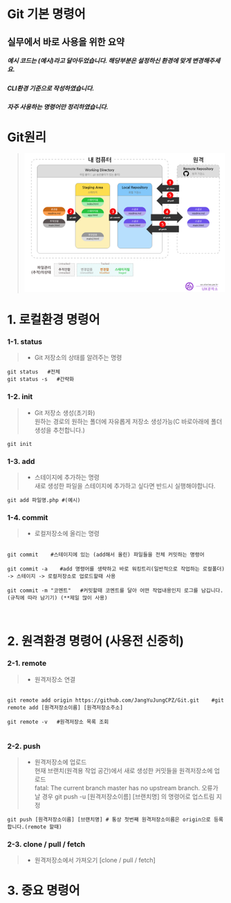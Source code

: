 Git 기본 명령어
==========

실무에서 바로 사용을 위한 요약
---------------------------------

##### 예시 코드는 (예시)라고 달아두었습니다. 해당부분은 설정하신 환경에 맞게 변경해주세요.
##### CLI환경 기준으로 작성하였습니다. 
##### 자주 사용하는 명령어만 정리하였습니다.

# Git원리
> ![Alt text](./img/993CCF4B5F17C75211.png)

# 1. 로컬환경 명령어
### 1-1. status
> * Git 저장소의 상태를 알려주는 명령

	git status   #전체
	git status -s   #간략화

### 1-2. init
> * Git 저장소 생성(초기화)    
> 원하는 경로의 원하는 폴더에 자유롭게 저장소 생성가능(C 바로아래에 폴더 생성을 추천합니다.)

	git init

### 1-3. add
> * 스테이지에 추가하는 명령    
> 새로 생성한 파일을 스테이지에 추가하고 싶다면 반드시 실행해야합니다.

	git add 파일명.php #(예시)

### 1-4. commit
> * 로컬저장소에 올리는 명령
<pre>
<code>
git commit    #스테이지에 있는 (add해서 올린) 파일들을 전체 커밋하는 명령어

git commit -a    #add 명령어를 생략하고 바로 워킹트리(일반적으로 작업하는 로컬폴더) -> 스테이지 -> 로컬저장소로 업로드할때 사용

git commit -m "코멘트"   #커밋할때 코멘트를 달아 어떤 작업내용인지 로그를 남깁니다. (규칙에 따라 남기기) (**제일 많이 사용)

</code>
</pre>
# 2. 원격환경 명령어 (사용전 신중히)
### 2-1. remote
> * 원격저장소 연결
<pre>
<code>
git remote add origin https://github.com/JangYuJungCPZ/Git.git    #git remote add [원격저장소이름] [원격저장소주소]

git remote -v   #원격저장소 목록 조회
</code>
</pre>
### 2-2. push
> * 원격저장소에 업로드    
> 현재 브랜치(원격용 작업 공간)에서 새로 생성한 커밋들을 원격저장소에 업로드    
> fatal: The current branch master has no upstream branch. 오류가 날 경우 git push -u [원격저장소이름] [브랜치명] 의 명령어로 업스트림 지정

	git push [원격저장소이름] [브랜치명] # 통상 첫번째 원격저장소이름은 origin으로 등록합니다.(remote 할때)

### 2-3. clone / pull / fetch
> * 원격저장소에서 가져오기 [clone / pull / fetch]

# 3. 중요 명령어